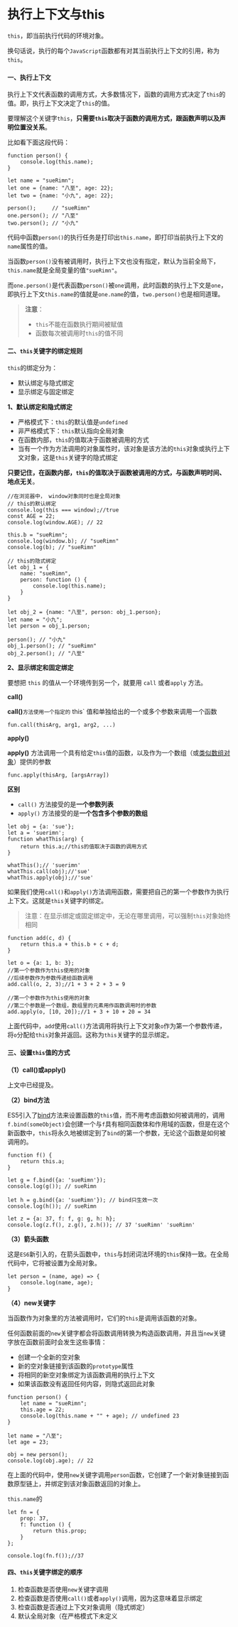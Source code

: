 # 执行上下文与this

`this`，即当前执行代码的环境对象。

换句话说，执行的每个`JavaScript`函数都有对其当前执行上下文的引用，称为`this`。

#### 一、执行上下文

执行上下文代表函数的调用方式，大多数情况下，函数的调用方式决定了`this`的值。即，执行上下文决定了`this`的值。

要理解这个关键字`this`，**只需要`this`取决于函数的调用方式，跟函数声明以及声明位置没关系**。

比如看下面这段代码：

```text
function person() {
    console.log(this.name);
}

let name = "sueRimn";
let one = {name: "八至", age: 22};
let two = {name: "小九", age: 22};

person();     // "sueRimn"
one.person(); // "八至"
two.person(); // "小九"
```

代码中函数`person()`的执行任务是打印出`this.name`，即打印当前执行上下文的`name`属性的值。

当函数`person()`没有被调用时，执行上下文也没有指定，默认为当前全局下，`this.name`就是全局变量的值`"sueRimn"`。

而`one.person()`是代表函数`person()`被`one`调用，此时函数的执行上下文是`one`，即执行上下文`this.name`的值就是`one.name`的值，`two.person()`也是相同道理。

> **注意**：
>
> * `this`不能在函数执行期间被赋值
> * 函数每次被调用时`this`的值不同

#### 二、`this`关键字的绑定规则

`this`的绑定分为：

* 默认绑定与隐式绑定
* 显示绑定与固定绑定

**1、默认绑定和隐式绑定**

* 严格模式下：`this`的默认值是`undefined`
* 非严格模式下：`this`默认指向全局对象
* 在函数内部，`this`的值取决于函数被调用的方式
* 当有一个作为方法调用的对象属性时，该对象是该方法的`this`对象或执行上下文对象，这是`this`关键字的隐式绑定

**只要记住，在函数内部，`this`的值取决于函数被调用的方式，与函数声明时间、地点无关**。

```text
//在浏览器中， window对象同时也是全局对象
// this的默认绑定
console.log(this === window);//true
const AGE = 22;
console.log(window.AGE); // 22

this.b = "sueRimn";
console.log(window.b); // "sueRimn"
console.log(b); // "sueRimn"

// this的隐式绑定
let obj_1 = {
    name: "sueRimn",
    person: function () {
        console.log(this.name);
    }
}

let obj_2 = {name: "八至", person: obj_1.person};
let name = "小九";
let person = obj_1.person;

person(); // "小九"
obj_1.person(); // "sueRimn"
obj_2.person(); // "八至"
```

**2、显示绑定和固定绑定**

要想把 `this` 的值从一个环境传到另一个，就要用 `call` 或者`apply` 方法。

**call\(\)**

**call\(\)**`方法使用一个指定的` this\` 值和单独给出的一个或多个参数来调用一个函数

```text
fun.call(thisArg, arg1, arg2, ...)
```

**apply\(\)**

**apply\(\)** 方法调用一个具有给定`this`值的函数，以及作为一个数组（或[类似数组对象](https://developer.mozilla.org/zh-CN/docs/Web/JavaScript/Guide/Indexed_collections#Working_with_array-like_objects)）提供的参数

```text
func.apply(thisArg, [argsArray])
```

**区别**

* `call()` 方法接受的是**一个参数列表**
* `apply()` 方法接受的是**一个包含多个参数的数组**

```text
let obj = {a: 'sue'};
let a = 'suerimn';
function whatThis(arg) {
    return this.a;//this的值取决于函数的调用方式
}

whatThis();// 'suerimn'
whatThis.call(obj);//'sue'
whatThis.apply(obj);//'sue'
```

如果我们使用`call()`和`apply()`方法调用函数，需要把自己的第一个参数作为执行上下文。这就是`this`关键字的绑定。

> 注意：在显示绑定或固定绑定中，无论在哪里调用，可以强制`this`对象始终相同

```text
function add(c, d) {
    return this.a + this.b + c + d;
}

let o = {a: 1, b: 3};
//第一个参数作为this使用的对象
//后续参数作为参数传递给函数调用
add.call(o, 2, 3);//1 + 3 + 2 + 3 = 9

//第一个参数作为this使用的对象
//第二个参数是一个数组，数组里的元素用作函数调用时的参数
add.apply(o, [10, 20]);//1 + 3 + 10 + 20 = 34
```

上面代码中，`add`使用`call()`方法调用将执行上下文对象`o`作为第一个参数传递，将`o`分配给`this`对象并返回。这称为`this`关键字的显示绑定。

#### 三、设置`this`值的方式

**（1）call\(\)或apply\(\)**

上文中已经提及。

**（2）bind方法**

ES5引入了[bind](https://developer.mozilla.org/zh-CN/docs/Web/JavaScript/Reference/Global_Objects/Function/bind)方法来设置函数的`this`值，而不用考虑函数如何被调用的，调用`f.bind(someObject)`会创建一个与`f`具有相同函数体和作用域的函数，但是在这个新函数中，`this`将永久地被绑定到了`bind`的第一个参数，无论这个函数是如何被调用的。

```text
function f() {
    return this.a;
}

let g = f.bind({a: 'sueRimn'});
console.log(g()); // sueRimn

let h = g.bind({a: 'sueRimn'}); // bind只生效一次
console.log(h()); // sueRimn

let z = {a: 37, f: f, g: g, h: h};
console.log(z.f(), z.g(), z.h()); // 37 'sueRimn' 'sueRimn'
```

**（3）箭头函数**

这是`ES6`新引入的，在箭头函数中，`this`与封闭词法环境的`this`保持一致。在全局代码中，它将被设置为全局对象。

```text
let person = (name, age) => {
    console.log(name, age);
}
```

**（4）new关键字**

当函数作为对象里的方法被调用时，它们的`this`是调用该函数的对象。

任何函数前面的`new`关键字都会将函数调用转换为构造函数调用，并且当`new`关键字放在函数前面时会发生这些事情：

* 创建一个全新的空对象
* 新的空对象链接到该函数的`prototype`属性
* 将相同的新空对象绑定为该函数调用的执行上下文
* 如果该函数没有返回任何内容，则隐式返回此对象

```text
function person() {
    let name = "sueRimn";
    this.age = 22;
    console.log(this.name + "" + age); // undefined 23
}

let name = "八至";
let age = 23;

obj = new person();
console.log(obj.age); // 22
```

在上面的代码中，使用`new`关键字调用`person`函数，它创建了一个新对象链接到函数原型链上，并绑定到该对象函数返回的对象上。

`this.name`的

```text
let fn = {
    prop: 37,
    f: function () {
        return this.prop;
    }
};

console.log(fn.f());//37
```

#### 四、`this`关键字绑定的顺序

1. 检查函数是否使用`new`关键字调用
2. 检查函数是否使用`call()`或者`apply()`调用，因为这意味着显示绑定
3. 检查函数是否通过上下文对象调用（隐式绑定）
4. 默认全局对象（在严格模式下未定义

